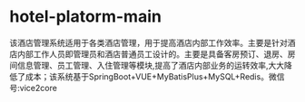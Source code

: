 # hotel-platorm-main
 该酒店管理系统适用于各类酒店管理，用于提高酒店内部工作效率。主要是针对酒店内部工作人员即管理员和酒店普通员工设计的。主要是具备客房预订、退房、房间信息管理、员工管理、入住管理等模块,提高了酒店内部业务的运转效率,大大降低了成本；该系统基于SpringBoot+VUE+MyBatisPlus+MySQL+Redis。微信号:vice2core
